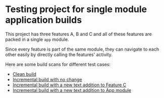 # Testing project for single module application builds

This project has three features A, B and C and all of these features are packed in a single `app` module.

Since every feature is part of the same module, they can navigate to each other easily by directly calling the features' activity. 

Here are some build scans for different test cases:

* [Clean build](https://scans.gradle.com/s/e2sa2jbwyrrta/timeline)
* [Incremental build with no change](https://scans.gradle.com/s/hok44mk2qei2y/timeline)
* [Incremental build with a new text addition to Feature C](https://scans.gradle.com/s/fl2nn5jyhq4wi/timeline)
* [Incremental build with a new text addition to App module](https://scans.gradle.com/s/kntbswif7673a/timeline)
